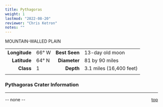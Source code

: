 ```yaml
---
title: Pythagoras
weight: 1
lastmod: "2022-08-20"
reviewer: "Chris Ketron"
notes: ""
---
```


MOUNTAIN-WALLED PLAIN

|               |           |               |                         |
| ------------: | :-------- | ------------: | :---------------------- |
| **Longitude** | 66&deg; W | **Best Seen** | 13-day old moon         |
|  **Latitude** | 64&deg; N |  **Diameter** | 81 by 90 miles          |
|     **Class** | 1         |     **Depth** | 3.1 miles (16,400 feet) |
|               |           |               |                         |

### Pythagoras Crater Information

---
<span style='float:right;'>[top](#)</span>

-- none --
